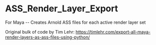 # ASS_Render_Layer_Export

For Maya -- Creates Arnold ASS files for each active render layer set

Original bulk of code by Tim Lehr:
https://timlehr.com/export-all-maya-render-layers-as-ass-files-using-python/
